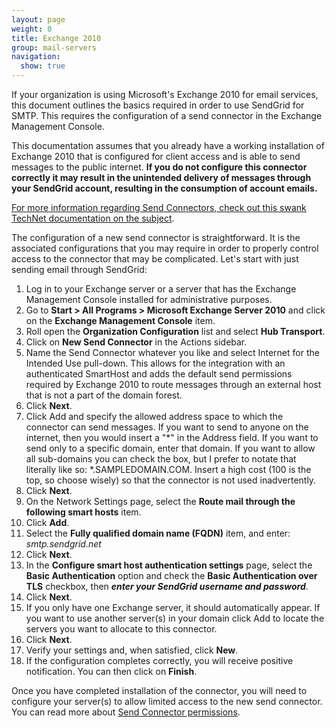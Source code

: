 ```yaml
---
layout: page
weight: 0
title: Exchange 2010
group: mail-servers
navigation:
  show: true
---
```


If your organization is using Microsoft's Exchange 2010 for email services, this document outlines the basics required in order to use SendGrid for SMTP. This requires the configuration of a send connector in the Exchange Management Console.

<call-out type="warning">

This documentation assumes that you already have a working installation of Exchange 2010 that is configured for client access and is able to send messages to the public internet. **If you do not configure this connector correctly it may result in the unintended delivery of messages through your SendGrid account, resulting in the consumption of account emails.**

</call-out>

<call-out>

[For more information regarding Send Connectors, check out this swank TechNet documentation on the subject](http://technet.microsoft.com/en-us/library/aa998662.aspx).

</call-out>

The configuration of a new send connector is straightforward. It is the associated configurations that you may require in order to properly control access to the connector that may be complicated. Let's start with just sending email through SendGrid:

1. Log in to your Exchange server or a server that has the Exchange Management Console installed for administrative purposes.
2. Go to **Start \> All Programs \> Microsoft Exchange Server 2010** and click on the **Exchange Management Console** item.
3. Roll open the **Organization Configuration** list and select **Hub Transport**.
4. Click on **New Send Connector** in the Actions sidebar.
5. Name the Send Connector whatever you like and select Internet for the Intended Use pull-down. This allows for the integration with an authenticated SmartHost and adds the default send permissions required by Exchange 2010 to route messages through an external host that is not a part of the domain forest.
6. Click **Next**.
7. Click Add and specify the allowed address space to which the connector can send messages. If you want to send to anyone on the internet, then you would insert a "\*" in the Address field. If you want to send only to a specific domain, enter that domain. If you want to allow all sub-domains you can check the box, but I prefer to notate that literally like so: \*.SAMPLEDOMAIN.COM. Insert a high cost (100 is the top, so choose wisely) so that the connector is not used inadvertently.
8. Click **Next**.
9. On the Network Settings page, select the **Route mail through the following smart hosts** item.
10. Click **Add**.
11. Select the **Fully qualified domain name (FQDN)** item, and enter: *smtp.sendgrid.net*
12. Click **Next**.
13. In the **Configure smart host authentication settings** page, select the **Basic Authentication** option and check the **Basic Authentication over TLS** checkbox, then ***enter your SendGrid username and password***.
14. Click **Next**.
15. If you only have one Exchange server, it should automatically appear. If you want to use another server(s) in your domain click Add to locate the servers you want to allocate to this connector.
16. Click **Next**.
17. Verify your settings and, when satisfied, click **New**.
18. If the configuration completes correctly, you will receive positive notification. You can then click on **Finish**.

Once you have completed installation of the connector, you will need to configure your server(s) to allow limited access to the new send connector. You can read more about [Send Connector permissions][send-connector-permissions].

[send-connector-permissions]: https://docs.microsoft.com/en-us/previous-versions/office/exchange-server-2010/aa998662(v=exchg.141)#send-connector-permissions
